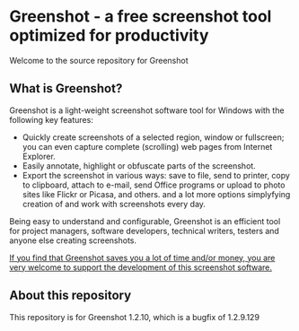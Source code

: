 Greenshot - a free screenshot tool optimized for productivity
=============================================================

Welcome to the source repository for Greenshot

What is Greenshot?
------------------

Greenshot is a light-weight screenshot software tool for Windows with the following key features:

* Quickly create screenshots of a selected region, window or fullscreen; you can even capture complete (scrolling) web pages from Internet Explorer.
* Easily annotate, highlight or obfuscate parts of the screenshot.
* Export the screenshot in various ways: save to file, send to printer, copy to clipboard, attach to e-mail, send Office programs or upload to photo sites like Flickr or Picasa, and others.
and a lot more options simplyfying creation of and work with screenshots every day.

Being easy to understand and configurable, Greenshot is an efficient tool for project managers, software developers, technical writers, testers and anyone else creating screenshots.


[If you find that Greenshot saves you a lot of time and/or money, you are very welcome to support the development of this screenshot software.](http://getgreenshot.org/support/)


About this repository
---------------------
This repository is for Greenshot 1.2.10, which is a bugfix of 1.2.9.129
